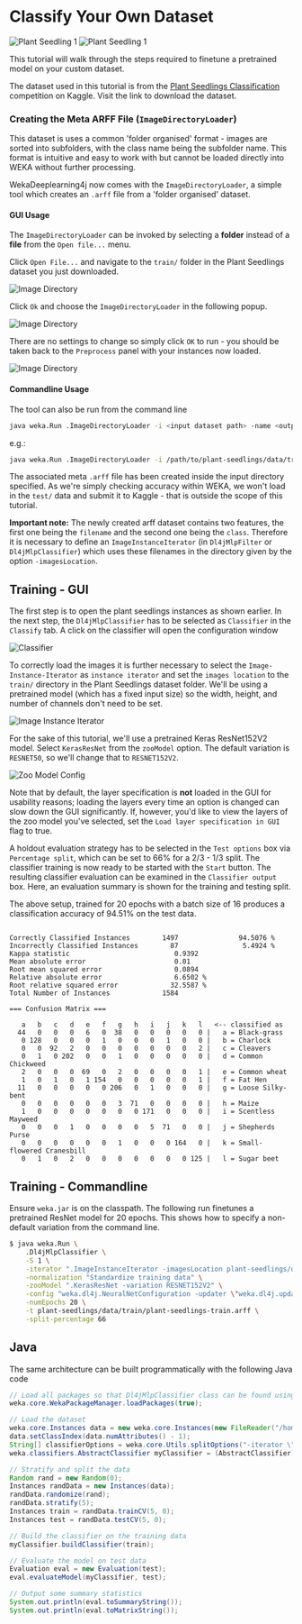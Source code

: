 # Classify Your Own Dataset
  
![Plant Seedling 1](../img/plant-seedlings/0ac0f0a66.png)
![Plant Seedling 1](../img/plant-seedlings/3affdd752.png)

This tutorial will walk through the steps required to finetune a pretrained model on your custom dataset.

The dataset used in this tutorial is from the [Plant Seedlings Classification](https://www.kaggle.com/c/plant-seedlings-classification) competition on Kaggle. Visit the link to download the dataset.

### Creating the Meta ARFF File (`ImageDirectoryLoader`)
This dataset is uses a common 'folder organised' format - images are sorted into subfolders, with the class name being the subfolder name. This format is intuitive and easy to work with but cannot be loaded directly into WEKA without further processing.

WekaDeeplearning4j now comes with the `ImageDirectoryLoader`, a simple tool which creates an `.arff` file from a 'folder organised' dataset.

#### GUI Usage
The `ImageDirectoryLoader` can be invoked by selecting a **folder** instead of a **file** from the
`Open file...` menu.

Click `Open File...` and navigate to the `train/` folder in the Plant Seedlings dataset
you just downloaded.

![Image Directory](../img/gui/train-your-own-image-loader.png)

Click `Ok` and choose the `ImageDirectoryLoader` in the following popup.

![Image Directory](../img/gui/train-your-own-image-loader-2.png)

There are no settings to change so simply click `OK` to run - you should be taken back to the 
`Preprocess` panel with your instances now loaded.

![Image Directory](../img/gui/train-your-own-image-loader-complete.png)

#### Commandline Usage
The tool can also be run from the command line
```bash
java weka.Run .ImageDirectoryLoader -i <input dataset path> -name <output arff filename>
```
e.g.:
```bash
java weka.Run .ImageDirectoryLoader -i /path/to/plant-seedlings/data/train -name plant-seedlings-train.arff
```

The associated meta `.arff` file has been created inside the input directory specified. As we're simply checking accuracy within WEKA, we won't load in the `test/` data and submit it to Kaggle - that is outside the scope of this tutorial.

**Important note:** The newly created arff dataset contains two features, the first one being the `filename` and the second one being the `class`. Therefore it is necessary to define an `ImageInstanceIterator` (in `Dl4jMlpFilter` or `Dl4jMlpClassifier`) which uses these filenames in the directory given by the option `-imagesLocation`.


## Training - GUI

The first step is to open the plant seedlings instances as shown earlier. 
In the next step, the `Dl4jMlpClassifier` has to be selected as `Classifier` in the `Classify` tab. A click on the classifier will open the configuration window

![Classifier](../img/gui/mlp-classifier.png)

To correctly load the images it is further necessary to select the `Image-Instance-Iterator` as `instance iterator` 
and set the `images location` to the `train/` directory in the Plant Seedlings dataset folder.
We'll be using a pretrained model (which has a fixed input size) so the width, height, and number of channels don't need to be set. 

![Image Instance Iterator](../img/gui/train-your-own-iii.png)

For the sake of this tutorial, we'll use a pretrained Keras ResNet152V2 model. Select `KerasResNet` from the `zooModel` option.
The default variation is `RESNET50`, so we'll change that to `RESNET152V2`.

![Zoo Model Config](../img/gui/train-your-own-zooModel.png)

Note that by default, the layer specification is **not** loaded in the GUI for usability reasons;
loading the layers every time an option is changed can slow down the GUI significantly. If, however, you'd like
to view the layers of the zoo model you've selected, set the `Load layer specification in GUI` flag to true.

A holdout evaluation strategy has to be selected in the `Test options` box via `Percentage split`, 
which can be set to 66% for a 2/3 - 1/3 split. The classifier training is now ready to be started with the `Start` button. 
The resulting classifier evaluation can be examined in the `Classifier output` box. Here, an evaluation summary is shown for the training and testing split. 

The above setup, trained for 20 epochs with a batch size of 16 produces a classification accuracy of 94.51% on the
 test data.

```text

Correctly Classified Instances        1497               94.5076 %
Incorrectly Classified Instances        87                5.4924 %
Kappa statistic                          0.9392
Mean absolute error                      0.01  
Root mean squared error                  0.0894
Relative absolute error                  6.6502 %
Root relative squared error             32.5587 %
Total Number of Instances             1584     

=== Confusion Matrix ===

   a   b   c   d   e   f   g   h   i   j   k   l   <-- classified as
  44   0   0   0   6   0  38   0   0   0   0   0 |   a = Black-grass
   0 128   0   0   0   1   0   0   0   1   0   0 |   b = Charlock
   0   0  92   2   0   0   0   0   0   0   0   2 |   c = Cleavers
   0   1   0 202   0   0   1   0   0   0   0   0 |   d = Common Chickweed
   2   0   0   0  69   0   2   0   0   0   0   1 |   e = Common wheat
   1   0   1   0   1 154   0   0   0   0   0   1 |   f = Fat Hen
  11   0   0   0   0   0 206   0   1   0   0   0 |   g = Loose Silky-bent
   0   0   0   0   0   0   3  71   0   0   0   0 |   h = Maize
   1   0   0   0   0   0   0   0 171   0   0   0 |   i = Scentless Mayweed
   0   0   0   1   0   0   0   0   5  71   0   0 |   j = Shepherds Purse
   0   0   0   0   0   0   1   0   0   0 164   0 |   k = Small-flowered Cranesbill
   0   1   0   2   0   0   0   0   0   0   0 125 |   l = Sugar beet
```


## Training - Commandline
Ensure `weka.jar` is on the classpath. The following run finetunes a pretrained ResNet model for 20 epochs. This shows how to specify a non-default variation from the command line.
```bash
$ java weka.Run \
    .Dl4jMlpClassifier \
    -S 1 \
    -iterator ".ImageInstanceIterator -imagesLocation plant-seedlings/data/train -bs 16" \
    -normalization "Standardize training data" \
    -zooModel ".KerasResNet -variation RESNET152V2" \
    -config "weka.dl4j.NeuralNetConfiguration -updater \"weka.dl4j.updater.Adam -lr 0.1\"" \
    -numEpochs 20 \
    -t plant-seedlings/data/train/plant-seedlings-train.arff \
    -split-percentage 66
```

## Java
The same architecture can be built programmatically with the following Java code

```java
// Load all packages so that Dl4jMlpClassifier class can be found using forName("weka.filters.unsupervised.attribute.Dl4jMlpClassifier")
weka.core.WekaPackageManager.loadPackages(true);

// Load the dataset
weka.core.Instances data = new weka.core.Instances(new FileReader("/home/rhys/Documents/git/kaggle-competitions/plant-seedlings/data/train/output.arff"));
data.setClassIndex(data.numAttributes() - 1);
String[] classifierOptions = weka.core.Utils.splitOptions("-iterator \".ImageInstanceIterator -imagesLocation /home/rhys/Documents/git/kaggle-competitions/plant-seedlings/data/train -bs 16\" -zooModel \"weka.dl4j.zoo.KerasResNet -variation RESNET152V2\" -config \"weka.dl4j.NeuralNetConfiguration -updater \\\"weka.dl4j.updater.Adam -lr 0.1\\\"\" -numEpochs 20");
weka.classifiers.AbstractClassifier myClassifier = (AbstractClassifier) weka.core.Utils.forName(weka.classifiers.AbstractClassifier.class, "weka.classifiers.functions.Dl4jMlpClassifier", classifierOptions);

// Stratify and split the data
Random rand = new Random(0);
Instances randData = new Instances(data);
randData.randomize(rand);
randData.stratify(5);
Instances train = randData.trainCV(5, 0);
Instances test = randData.testCV(5, 0);

// Build the classifier on the training data
myClassifier.buildClassifier(train);

// Evaluate the model on test data
Evaluation eval = new Evaluation(test);
eval.evaluateModel(myClassifier, test);

// Output some summary statistics
System.out.println(eval.toSummaryString());
System.out.println(eval.toMatrixString());
```
